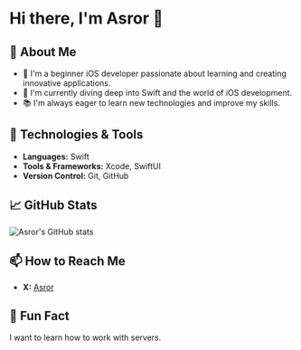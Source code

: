 # Hi there, I'm Asror 👋

## 🌱 About Me
- 🌟 I'm a beginner iOS developer passionate about learning and creating innovative applications.
- 📱 I'm currently diving deep into Swift and the world of iOS development.
- 📚 I'm always eager to learn new technologies and improve my skills.

## 🚀 Technologies & Tools
- **Languages:** Swift
- **Tools & Frameworks:** Xcode, SwiftUI
- **Version Control:** Git, GitHub

## 📈 GitHub Stats
![Asror's GitHub stats](https://github-readme-stats.vercel.app/api?username=swift-ui-kit&show_icons=true&theme=radical)



## 📫 How to Reach Me
- **X:** [Asror](https://twitter.com/asroraliqulov)

## 🎉 Fun Fact
I want to learn how to work with servers.


